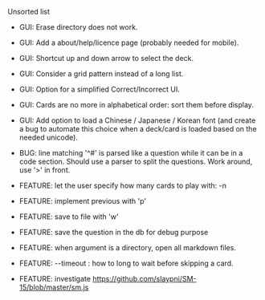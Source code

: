 Unsorted list

- GUI: Erase directory does not work.
- GUI: Add a about/help/licence page (probably needed for mobile).
- GUI: Shortcut up and down arrow to select the deck.
- GUI: Consider a grid pattern instead of a long list.
- GUI: Option for a simplified Correct/Incorrect UI.
- GUI: Cards are no more in alphabetical order: sort them before display.
- GUI: Add option to load a Chinese / Japanese / Korean font (and create a bug
  to automate this choice when a deck/card is loaded based on the needed
  unicode).

- BUG: line matching '^#' is parsed like a question while it can be in a code
  section. Should use a parser to split the questions. Work around, use '>' in
  front.

- FEATURE: let the user specify how many cards to play with: -n <number>
- FEATURE: implement previous with 'p'
- FEATURE: save to file with 'w'
- FEATURE: save the question in the db for debug purpose
- FEATURE: when argument is a directory, open all markdown files.

- FEATURE: --timeout <seconds> : how to long to wait before skipping a card.
- FEATURE: investigate https://github.com/slaypni/SM-15/blob/master/sm.js
